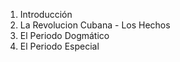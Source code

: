 01. Introducción
02. La Revolucion Cubana - Los Hechos
03. El Periodo Dogmático
04. El Periodo Especial
